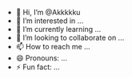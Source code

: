 - 👋 Hi, I’m @Akkkkku
- 👀 I’m interested in ...
- 🌱 I’m currently learning ...
- 💞️ I’m looking to collaborate on ...
- 📫 How to reach me ...
- 😄 Pronouns: ...
- ⚡ Fun fact: ...

<!---
Akkkkku/Akkkkku is a ✨ special ✨ repository because its `README.md` (this file) appears on your GitHub profile.
You can click the Preview link to take a look at your changes.
--->
